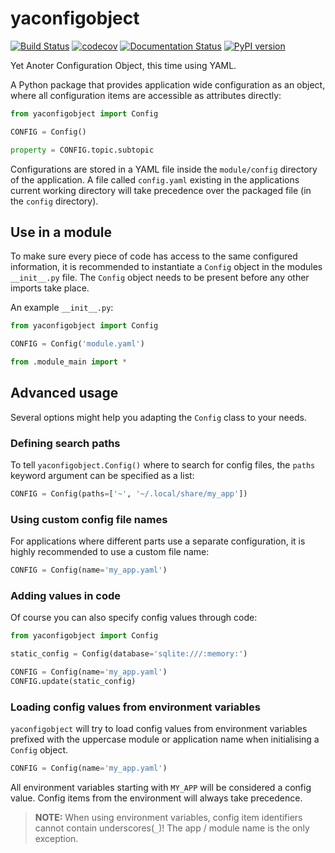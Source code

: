 yaconfigobject
==============

[![Build Status](https://travis-ci.com/MeteoSwiss/yaconfigobject.svg?branch=master)](https://travis-ci.com/MeteoSwiss/yaconfigobject) [![codecov](https://codecov.io/gh/MeteoSwiss/yaconfigobject/branch/master/graph/badge.svg)](https://codecov.io/gh/MeteoSwiss/yaconfigobject) [![Documentation Status](https://readthedocs.org/projects/yaconfigobject/badge/?version=latest)](https://yaconfigobject.readthedocs.io/en/latest/?badge=latest) [![PyPI version](https://badge.fury.io/py/yaconfigobject.svg)](https://badge.fury.io/py/yaconfigobject)


Yet Anoter Configuration Object, this time using YAML.

A Python package that provides application wide configuration as an object,
where all configuration items are accessible as attributes directly:

```python
from yaconfigobject import Config

CONFIG = Config()

property = CONFIG.topic.subtopic
```

Configurations are stored in a YAML file inside the `module/config` directory
of the application. A file called `config.yaml` existing in the applications
current working directory will take precedence over the packaged file (in the
`config` directory).


Use in a module
---------------

To make sure every piece of code has access to the same configured information,
it is recommended to instantiate a `Config` object in the modules `__init__.py`
file. The `Config` object needs to be present before any other imports take
place.

An example `__init__.py`:

```python
from yaconfigobject import Config

CONFIG = Config('module.yaml')

from .module_main import *
```


Advanced usage
--------------

Several options might help you adapting the ``Config`` class to your needs.

### Defining search paths

To tell ``yaconfigobject.Config()`` where to search for config files, the
``paths`` keyword argument can be specified as a list:

```python
CONFIG = Config(paths=['~', '~/.local/share/my_app'])
```

### Using custom config file names

For applications where different parts use a separate configuration, it is 
highly recommended to use a custom file name:

```python
CONFIG = Config(name='my_app.yaml')
```

### Adding values in code

Of course you can also specify config values through code:

```python
from yaconfigobject import Config

static_config = Config(database='sqlite:///:memory:')

CONFIG = Config(name='my_app.yaml')
CONFIG.update(static_config)
```

### Loading config values from environment variables

`yaconfigobject` will try to load config values from environment variables 
prefixed with the uppercase module or application name when initialising a 
`Config` object.

```python
CONFIG = Config(name='my_app.yaml')
```

All environment variables starting with `MY_APP` will be considered a config 
value. Config items from the environment will always take precedence.

> **NOTE:** When using environment variables, config item identifiers cannot
> contain underscores(`_`)! The app / module name is the only exception.
